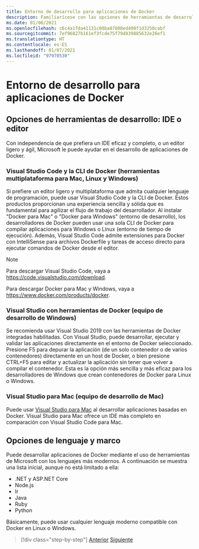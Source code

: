 ```yaml
---
title: Entorno de desarrollo para aplicaciones de Docker
description: Familiarícese con las opciones de herramientas de desarrollo más importantes que son compatibles con el ciclo de vida de desarrollo de Docker.
ms.date: 01/06/2021
ms.openlocfilehash: c6c4a1fda41131c00ba87808ed408f1d3250cabf
ms.sourcegitcommit: 7ef96827b161ef3fcde75f79d839885632e26ef1
ms.translationtype: HT
ms.contentlocale: es-ES
ms.lasthandoff: 01/07/2021
ms.locfileid: "97970530"
---
```

# <a name="development-environment-for-docker-apps"></a>Entorno de desarrollo para aplicaciones de Docker

## <a name="development-tools-choices-ide-or-editor"></a>Opciones de herramientas de desarrollo: IDE o editor

Con independencia de que prefiera un IDE eficaz y completo, o un editor ligero y ágil, Microsoft le puede ayudar en el desarrollo de aplicaciones de Docker.

### <a name="visual-studio-code-and-docker-cli-cross-platform-tools-for-mac-linux-and-windows"></a>Visual Studio Code y la CLI de Docker (herramientas multiplataforma para Mac, Linux y Windows)

Si prefiere un editor ligero y multiplataforma que admita cualquier lenguaje de programación, puede usar Visual Studio Code y la CLI de Docker. Estos productos proporcionan una experiencia sencilla y sólida que es fundamental para agilizar el flujo de trabajo del desarrollador. Al instalar "Docker para Mac" o "Docker para Windows" (entorno de desarrollo), los desarrolladores de Docker pueden usar una sola CLI de Docker para compilar aplicaciones para Windows o Linux (entorno de tiempo de ejecución). Además, Visual Studio Code admite extensiones para Docker con IntelliSense para archivos Dockerfile y tareas de acceso directo para ejecutar comandos de Docker desde el editor.

> [!NOTE]
> Para descargar Visual Studio Code, vaya a <https://code.visualstudio.com/download>.
>
> Para descargar Docker para Mac y Windows, vaya a <https://www.docker.com/products/docker>.

### <a name="visual-studio-with-docker-tools-windows-development-machine"></a>Visual Studio con herramientas de Docker (equipo de desarrollo de Windows)

Se recomienda usar Visual Studio 2019 con las herramientas de Docker integradas habilitadas. Con Visual Studio, puede desarrollar, ejecutar y validar las aplicaciones directamente en el entorno de Docker seleccionado. Presione F5 para depurar la aplicación (de un solo contenedor o de varios contenedores) directamente en un host de Docker, o bien presione CTRL+F5 para editar y actualizar la aplicación sin tener que volver a compilar el contenedor. Esta es la opción más sencilla y más eficaz para los desarrolladores de Windows que crean contenedores de Docker para Linux o Windows.

### <a name="visual-studio-for-mac-mac-development-machine"></a>Visual Studio para Mac (equipo de desarrollo de Mac)

Puede usar [Visual Studio para Mac](https://visualstudio.microsoft.com/vs/mac/?utm_medium=microsoft&utm_source=docs.microsoft.com&utm_campaign=inline+link) al desarrollar aplicaciones basadas en Docker. Visual Studio para Mac ofrece un IDE más completo en comparación con Visual Studio Code para Mac.

## <a name="language-and-framework-choices"></a>Opciones de lenguaje y marco

Puede desarrollar aplicaciones de Docker mediante el uso de herramientas de Microsoft con los lenguajes más modernos. A continuación se muestra una lista inicial, aunque no está limitado a ella:

- .NET y ASP.NET Core
- Node.js
- Ir
- Java
- Ruby
- Python

Básicamente, puede usar cualquier lenguaje moderno compatible con Docker en Linux o Windows.

>[!div class="step-by-step"]
>[Anterior](deploy-azure-kubernetes-service.md)
>[Siguiente](docker-apps-inner-loop-workflow.md)
